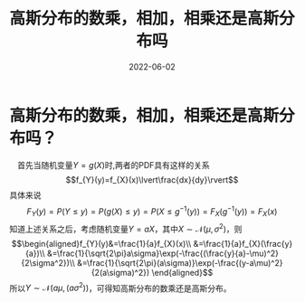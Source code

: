 ﻿---
title: 高斯分布的数乘，相加，相乘还是高斯分布吗
date: 2022-06-02
tags:
categories: 信号
thumbnail: https://tva1.sinaimg.cn/large/94aee95bgy1h2tshnxn94j21hc0u04qp.jpg
mathjax: true
---
# 高斯分布的数乘，相加，相乘还是高斯分布吗？
&emsp;首先当随机变量$Y=g(X)$时,两者的PDF具有这样的关系$$f_{Y}(y)=f_{X}(x)\lvert\frac{dx}{dy}\rvert$$
具体来说$$F_{Y}(y)=P(Y\leq y)=P\left(g(X)\leq y\right)=P\left(X\leq g^{-1}(y)\right)=F_{X}( g^{-1}(y)) = F_{X}(x)$$
知道上述关系之后，考虑随机变量$Y=aX$，其中$X\sim\mathcal{N}(\mu,\sigma^2)$，则
$$\begin{aligned}f_{Y}(y)&=\frac{1}{a}f_{X}(x)\\
&=\frac{1}{a}f_{X}(\frac{y}{a})\\
&=\frac{1}{\sqrt{2\pi}a\sigma}\exp(-\frac{(\frac{y}{a}-\mu)^2}{2\sigma^2})\\
&=\frac{1}{\sqrt{2\pi}(a\sigma)}\exp(-\frac{(y-a\mu)^2}{2(a\sigma)^2})
\end{aligned}$$
所以$Y\sim\mathcal{N}(a\mu,(a\sigma^2))$，可得知高斯分布的数乘还是高斯分布。
